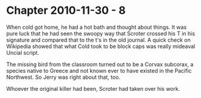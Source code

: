 # Chapter 2010-11-30 - 8

When cold got home, he had a hot bath and thought about things.  It was pure luck
that he had seen the swoopy way that Scroter crossed his T in his signature and compared
that to the t's in the old journal.  A quick check on Wikipedia showed that what Cold
took to be block caps was really mideaval Uncial script.

The missing bird from the classroom turned out to be a Corvax subcorax, a species
native to Greece and not known ever to have existed in the Pacific Northwest.  So Jerry was
right about that, too.

Whoever the original killer had been, Scroter had taken over his work.  
